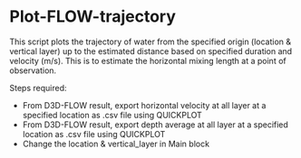 # Plot-FLOW-trajectory

This script plots the trajectory of water from the specified origin (location & vertical layer) up to the estimated distance based on specified duration and velocity (m/s). This is to estimate the horizontal mixing length at a point of observation.

Steps required:
- From D3D-FLOW result, export horizontal velocity at all layer at a specified location as .csv file using QUICKPLOT
- From D3D-FLOW result, export depth average at all layer at a specified location as .csv file using QUICKPLOT
- Change the location & vertical_layer in Main block
